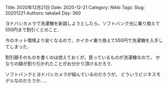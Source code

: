 ﻿Title: 2020年12月21日
Date: 2020-12-21
Category: Nikki
Tags: 
Slug: 20201221
Authors: takala4
Day: 360




ヨドバシカメラで洗濯機を新調しようとしたら，ソフトバンク光に乗り換えで550円まで割引くとのこと．



今のネット環境より安くなるので，ホイホイ乗り換えて550円で洗濯機を入手してしまった．


割引額そのものを書くのは控えておくが，買っているものが洗濯機なので，
かなりの額が割り引かれたことがお分かり頂けるだろう．


ソフトバンクとヨドバシカメラが組んでいるのだろうが，
どういうビジネスモデルなのだろうか．．．